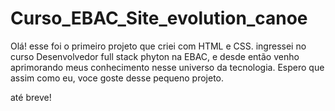# Curso_EBAC_Site_evolution_canoe

Olá! esse foi o primeiro projeto que criei com HTML e CSS.
ingressei no curso Desenvolvedor full stack phyton na EBAC, e desde então venho aprimorando
meus conhecimento nesse universo da tecnologia.
Espero que assim como eu, voce goste desse pequeno projeto. 

até breve!
